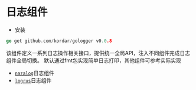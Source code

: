 # 日志组件

- 安装

```go
go get github.com/kordar/gologger v0.0.8
```

该组件定义一系列日志操作相关接口，提供统一全局API，注入不同组件完成日志组件全局切换。
默认通过fmt包实现简单日志打印，其他组件可参考实际实现

- [`nazalog`](https://github.com/kordar/nazalog)日志组件
- [`logrus`](https://github.com/sirupsen/logrus)日志组件





